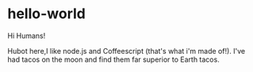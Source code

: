 # hello-world

Hi Humans!

Hubot here,I like node.js and Coffeescript (that's what i'm made of!).
I've had tacos on the moon and find them far superior to Earth tacos.
